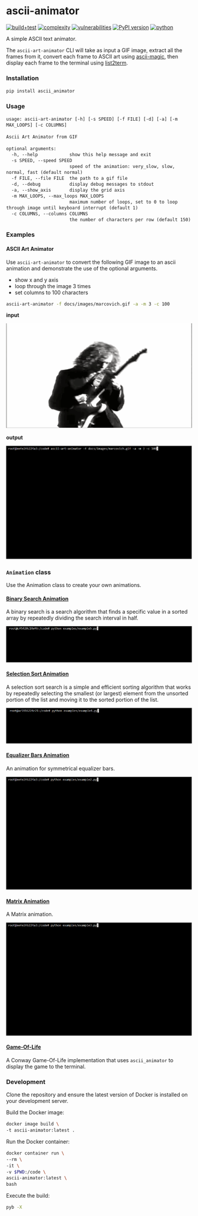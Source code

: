 # ascii-animator
[![build+test](https://github.com/soda480/ascii-animator/actions/workflows/main.yml/badge.svg?branch=main)](https://github.com/soda480/ascii-animator/actions/workflows/main.yml)
[![complexity](https://img.shields.io/badge/complexity-A-brightgreen)](https://radon.readthedocs.io/en/latest/api.html#module-radon.complexity)
[![vulnerabilities](https://img.shields.io/badge/vulnerabilities-None-brightgreen)](https://pypi.org/project/bandit/)
[![PyPI version](https://badge.fury.io/py/ascii-animator.svg)](https://badge.fury.io/py/ascii-animator)
[![python](https://img.shields.io/badge/python-3.8%20%7C%203.9%20%7C%203.10%20%7C%203.11%20%7C%203.12-teal)](https://www.python.org/downloads/)

A simple ASCII text animator.

The `ascii-art-animator` CLI will take as input a GIF image, extract all the frames from it, convert each frame to ASCII art using [ascii-magic](https://pypi.org/project/ascii-magic/), then display each frame to the terminal using [list2term](https://pypi.org/project/list2term/).

### Installation
```bash
pip install ascii_animator
```

### Usage
```
usage: ascii-art-animator [-h] [-s SPEED] [-f FILE] [-d] [-a] [-m MAX_LOOPS] [-c COLUMNS]

Ascii Art Animator from GIF

optional arguments:
  -h, --help            show this help message and exit
  -s SPEED, --speed SPEED
                        speed of the animation: very_slow, slow, normal, fast (default normal)
  -f FILE, --file FILE  the path to a gif file
  -d, --debug           display debug messages to stdout
  -a, --show_axis       display the grid axis
  -m MAX_LOOPS, --max_loops MAX_LOOPS
                        maximum number of loops, set to 0 to loop through image until keyboard interrupt (default 1)
  -c COLUMNS, --columns COLUMNS
                        the number of characters per row (default 150)
```

### Examples

#### ASCII Art Animator

Use `ascii-art-animator` to convert the following GIF image to an ascii animation and demonstrate the use of the optional arguments.
* show x and y axis
* loop through the image 3 times 
* set columns to 100 characters

```bash
ascii-art-animator -f docs/images/marcovich.gif -a -m 3 -c 100
```
**input**

![example](https://raw.githubusercontent.com/soda480/ascii-animator/main/docs/images/marcovich.gif)

**output**

![example](https://raw.githubusercontent.com/soda480/ascii-animator/main/docs/images/marcovich-exec.gif)

### `Animation` class

Use the Animation class to create your own animations.

#### [Binary Search Animation](https://github.com/soda480/ascii-animator/blob/main/examples/example5.py)

A binary search is a search algorithm that finds a specific value in a sorted array by repeatedly dividing the search interval in half.

![example](https://raw.githubusercontent.com/soda480/ascii-animator/main/docs/images/example5.gif)

#### [Selection Sort Animation](https://github.com/soda480/ascii-animator/blob/main/examples/example4.py)

A selection sort search is a simple and efficient sorting algorithm that works by repeatedly selecting the smallest (or largest) element from the unsorted portion of the list and moving it to the sorted portion of the list.

![example](https://raw.githubusercontent.com/soda480/ascii-animator/main/docs/images/example4.gif)

#### [Equalizer Bars Animation](https://github.com/soda480/ascii-animator/blob/main/examples/example2.py)

An animation for symmetrical equalizer bars.

![example](https://raw.githubusercontent.com/soda480/ascii-animator/main/docs/images/example2.gif)

#### [Matrix Animation](https://github.com/soda480/ascii-animator/blob/main/examples/example3.py)

A Matrix animation.

![example](https://raw.githubusercontent.com/soda480/ascii-animator/main/docs/images/example3.gif)

#### [Game-Of-Life](https://github.com/soda480/game-of-life)

A Conway Game-Of-Life implementation that uses `ascii_animator` to display the game to the terminal.

### Development

Clone the repository and ensure the latest version of Docker is installed on your development server.

Build the Docker image:
```bash
docker image build \
-t ascii-animator:latest .
```

Run the Docker container:
```bash
docker container run \
--rm \
-it \
-v $PWD:/code \
ascii-animator:latest \
bash
```

Execute the build:
```sh
pyb -X
```
